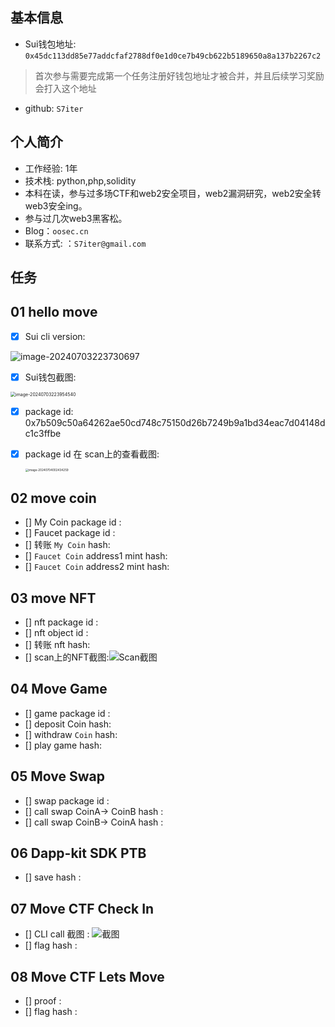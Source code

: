 ## 基本信息
- Sui钱包地址: `0x45dc113dd85e77addcfaf2788df0e1d0ce7b49cb622b5189650a8a137b2267c2`
> 首次参与需要完成第一个任务注册好钱包地址才被合并，并且后续学习奖励会打入这个地址
- github: `S7iter`

## 个人简介
- 工作经验: 1年
- 技术栈: python,php,solidity
- 本科在读，参与过多场CTF和web2安全项目，web2漏洞研究，web2安全转web3安全ing。
- 参与过几次web3黑客松。
- Blog：`oosec.cn` 
- 联系方式: ：`S7iter@gmail.com`

## 任务

##   01 hello move  
- [x] Sui cli version:

![image-20240703223730697](images/image-20240703223730697.png)

- [x] Sui钱包截图:

<img src="images/image-20240703223954540.png" alt="image-20240703223954540" style="zoom:50%;" />

- [x] package id: 0x7b509c50a64262ae50cd748c75150d26b7249b9a1bd34eac7d04148dc1c3ffbe

- [x] package id 在 scan上的查看截图:

  <img src="images/image-20240704002434259.png" alt="image-20240704002434259" style="zoom: 33%;" />



##   02 move coin

- [] My Coin package id : 
- [] Faucet package id : 
- [] 转账 `My Coin` hash:
- [] `Faucet Coin` address1 mint hash:
- [] `Faucet Coin` address2 mint hash:

##   03 move NFT
- [] nft package id :
- [] nft object id : 
- [] 转账 nft  hash:
- [] scan上的NFT截图:![Scan截图](./images/你的图片地址)

##   04 Move Game
- [] game package id :
- [] deposit Coin hash:
- [] withdraw `Coin` hash:
- [] play game hash:

##   05 Move Swap
- [] swap package id :
- [] call swap CoinA-> CoinB  hash :
- [] call swap CoinB-> CoinA  hash :

##   06 Dapp-kit SDK PTB
- [] save hash :

##   07 Move CTF Check In
- [] CLI call 截图 : ![截图](./images/你的图片地址)
- [] flag hash :

##   08 Move CTF Lets Move
- [] proof : 
- [] flag hash :







